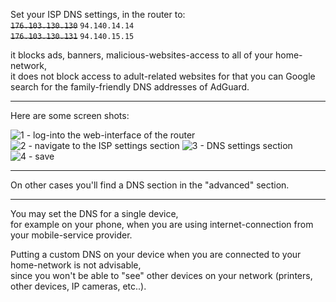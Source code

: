 Set your ISP DNS settings, in the router to:  
<del><code>176.103.130.130</code></del> <code>94.140.14.14</code>  
<del><code>176.103.130.131</code></del> <code>94.140.15.15</code>  

it blocks ads, banners, malicious-websites-access to all of your home-network,  
it does not block access to adult-related websites for that you can Google search for the family-friendly DNS addresses of AdGuard.  

<hr/>  

Here are some screen shots:  

<img alt="1 - log-into the web-interface of the router" src="https://icompile.eladkarako.com/_uploads/router_dns_change_to_adguard_1.jpg" />  
<img alt="2 - navigate to the ISP settings section" src="https://icompile.eladkarako.com/_uploads/router_dns_change_to_adguard_2.jpg" />  
<img alt="3 - DNS settings section" src="https://icompile.eladkarako.com/_uploads/router_dns_change_to_adguard_3.jpg" />  
<img alt="4 - save" src="https://icompile.eladkarako.com/_uploads/router_dns_change_to_adguard_4.jpg" />  

<hr/>  

On other cases you'll find a DNS section in the "advanced" section.  

<hr/>  

You may set the DNS for a single device,  
for example on your phone, when you are using internet-connection from your mobile-service provider.  

Putting a custom DNS on your device when you are connected to your home-network is not advisable,  
since you won't be able to "see" other devices on your network (printers, other devices, IP cameras, etc..).
